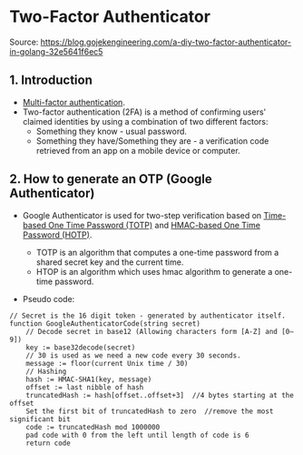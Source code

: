 # Two-Factor Authenticator

Source: <https://blog.gojekengineering.com/a-diy-two-factor-authenticator-in-golang-32e5641f6ec5>

## 1. Introduction

- [Multi-factor authentication](https://en.wikipedia.org/wiki/Multi-factor_authentication).
- Two-factor authentication (2FA) is a method of confirming users' claimed identities by using a combination of two different factors:
  - Something they know - usual password.
  - Something they have/Something they are - a verification code retrieved from an app on a mobile device or computer.

## 2. How to generate an OTP (Google Authenticator)

- Google Authenticator is used for two-step verification based on [Time-based One Time Password (TOTP)](https://en.wikipedia.org/wiki/Time-based_One-time_Password_algorithm) and [HMAC-based One Time Password (HOTP)](https://en.wikipedia.org/wiki/Time-based_One-time_Password_algorithm).

  - TOTP is an algorithm that computes a one-time password from a shared secret key and the current time.
  - HTOP is an algorithm which uses hmac algorithm to generate a one-time password.

- Pseudo code:

```
// Secret is the 16 digit token - generated by authenticator itself.
function GoogleAuthenticatorCode(string secret)
    // Decode secret in base12 (Allowing characters form [A-Z] and [0–9])
    key := base32decode(secret)
    // 30 is used as we need a new code every 30 seconds.
    message := floor(current Unix time / 30)
    // Hashing
    hash := HMAC-SHA1(key, message)
    offset := last nibble of hash
    truncatedHash := hash[offset..offset+3]  //4 bytes starting at the offset
    Set the first bit of truncatedHash to zero  //remove the most significant bit
    code := truncatedHash mod 1000000
    pad code with 0 from the left until length of code is 6
    return code
```
